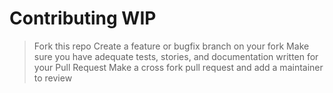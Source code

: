 # Contributing WIP
> Fork this repo
> Create a feature or bugfix branch on your fork
> Make sure you have adequate tests, stories, and documentation written for your Pull Request
> Make a cross fork pull request and add a maintainer to review
